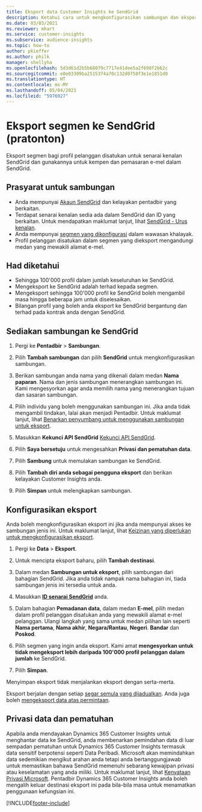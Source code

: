 ```yaml
---
title: Eksport data Customer Insights ke SendGrid
description: Ketahui cara untuk mengkonfigurasikan sambungan dan eksport ke SendGrid.
ms.date: 03/03/2021
ms.reviewer: mhart
ms.service: customer-insights
ms.subservice: audience-insights
ms.topic: how-to
author: pkieffer
ms.author: philk
manager: shellyha
ms.openlocfilehash: 5d3d61d2b5b68079c7717e41dee5a2f698f2b62c
ms.sourcegitcommit: e8e03309ba2515374a70c132d0758f3e1e1851d0
ms.translationtype: HT
ms.contentlocale: ms-MY
ms.lasthandoff: 05/04/2021
ms.locfileid: "5976927"
---
```

# <a name="export-segments-to-sendgrid-preview"></a>Eksport segmen ke SendGrid (pratonton)

Eksport segmen bagi profil pelanggan disatukan untuk senarai kenalan SendGrid dan gunakannya untuk kempen dan pemasaran e-mel dalam SendGrid. 

## <a name="prerequisites-for-a-connection"></a>Prasyarat untuk sambungan

-   Anda mempunyai [Akaun SendGrid](https://sendgrid.com/) dan kelayakan pentadbir yang berkaitan.
-   Terdapat senarai kenalan sedia ada dalam SendGrid dan ID yang berkaitan. Untuk mendapatkan maklumat lanjut, lihat [SendGrid - Urus kenalan](https://sendgrid.com/docs/ui/managing-contacts/create-and-manage-contacts/#manage-contacts).
-   Anda mempunyai [segmen yang dikonfigurasi](segments.md) dalam wawasan khalayak.
-   Profil pelanggan disatukan dalam segmen yang dieksport mengandungi medan yang mewakili alamat e-mel.

## <a name="known-limitations"></a>Had diketahui

- Sehingga 100'000 profil dalam jumlah keseluruhan ke SendGrid.
- Mengeksport ke SendGrid adalah terhad kepada segmen.
- Mengeksport sehingga 100'000 profil ke SendGrid boleh mengambil masa hingga beberapa jam untuk diselesaikan. 
- Bilangan profil yang boleh anda eksport ke SendGrid bergantung dan terhad pada kontrak anda dengan SendGrid.

## <a name="set-up-connection-to-sendgrid"></a>Sediakan sambungan ke SendGrid

1. Pergi ke **Pentadbir** > **Sambungan**.

1. Pilih **Tambah sambungan** dan pilih **SendGrid** untuk mengkonfigurasikan sambungan.

1. Berikan sambungan anda nama yang dikenali dalam medan **Nama paparan**. Nama dan jenis sambungan menerangkan sambungan ini. Kami mengesyorkan agar anda memilih nama yang menerangkan tujuan dan sasaran sambungan.

1. Pilih individu yang boleh menggunakan sambungan ini. Jika anda tidak mengambil tindakan, lalai akan menjadi Pentadbir. Untuk maklumat lanjut, lihat [Benarkan penyumbang untuk menggunakan sambungan untuk eksport](connections.md#allow-contributors-to-use-a-connection-for-exports).

1. Masukkan **Kekunci API SendGrid** [Kekunci API SendGrid](https://sendgrid.com/docs/ui/account-and-settings/api-keys/).

1. Pilih **Saya bersetuju** untuk mengesahkan **Privasi dan pematuhan data**.

1. Pilih **Sambung** untuk memulakan sambungan ke SendGrid.

1. Pilih **Tambah diri anda sebagai pengguna eksport** dan berikan kelayakan Customer Insights anda.

1. Pilih **Simpan** untuk melengkapkan sambungan.

## <a name="configure-an-export"></a>Konfigurasikan eksport

Anda boleh mengkonfigurasikan eksport ini jika anda mempunyai akses ke sambungan jenis ini. Untuk maklumat lanjut, lihat [Keizinan yang diperlukan untuk mengkonfigurasikan eksport](export-destinations.md#set-up-a-new-export).

1. Pergi ke **Data** > **Eksport**.

1. Untuk mencipta eksport baharu, pilih **Tambah destinasi**.

1. Dalam medan **Sambungan untuk eksport**, pilih sambungan dari bahagian SendGrid. Jika anda tidak nampak nama bahagian ini, tiada sambungan jenis ini tersedia untuk anda.

1. Masukkan **[ID senarai SendGrid](https://sendgrid.com/docs/ui/managing-contacts/create-and-manage-contacts/#manage-contacts)** anda.

1. Dalam bahagian **Pemadanan data**, dalam medan **E-mel**, pilih medan dalam profil pelanggan disatukan anda yang mewakili alamat e-mel pelanggan. Ulangi langkah yang sama untuk medan pilihan lain seperti **Nama pertama**, **Nama akhir**, **Negara/Rantau**, **Negeri**. **Bandar** dan **Poskod**.

1. Pilih segmen yang ingin anda eksport. Kami amat **mengesyorkan untuk tidak mengeksport lebih daripada 100'000 profil pelanggan dalam jumlah** ke SendGrid. 

1. Pilih **Simpan**.

Menyimpan eksport tidak menjalankan eksport dengan serta-merta.

Eksport berjalan dengan setiap [segar semula yang dijadualkan](system.md#schedule-tab). Anda juga boleh [mengeksport data atas permintaan](export-destinations.md#run-exports-on-demand). 

## <a name="data-privacy-and-compliance"></a>Privasi data dan pematuhan

Apabila anda mendayakan Dynamics 365 Customer Insights untuk menghantar data ke SendGrid, anda membenarkan pemindahan data di luar sempadan pematuhan untuk Dynamics 365 Customer Insights termasuk data sensitif berpotensi seperti Data Peribadi. Microsoft akan memindahkan data sedemikian mengikut arahan anda tetapi anda bertanggungjawab untuk memastikan bahawa SendGrid memenuhi sebarang kewajipan privasi atau keselamatan yang anda miliki. Untuk maklumat lanjut, lihat [Kenyataan Privasi Microsoft](https://go.microsoft.com/fwlink/?linkid=396732).
Pentadbir Dynamics 365 Customer Insights anda boleh mengalih keluar destinasi eksport ini pada bila-bila masa untuk menamatkan penggunaan kefungsian ini.


[!INCLUDE[footer-include](../includes/footer-banner.md)]